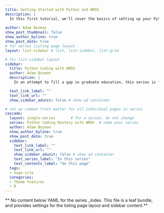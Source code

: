 ```yaml
---
title: Getting Started with Python and WRDS
description: |
  In this first tutorial, we'll cover the basics of setting up your Python environment and connecting to the WRDS platform. For this and all future tutorials, I strongly suggest using [Google Collab](https://colab.research.google.com/).
  
author: Adam Bozman
show_post_thumbnail: false
show_author_byline: true
show_post_date: true
# for series listing page layout
layout: list-sidebar # list, list-sidebar, list-grid

# for list-sidebar layout
sidebar: 
  title: Python Coding with WRDS
  author: Adam Bozman
  description: |
    In an attempt to fill a gap in graduate education, this series is focused on providing practical and innovative coding examples using Python in combination with the Wharton Research Data Services (WRDS) platform.

  text_link_label: ""
  text_link_url: ""
  show_sidebar_adunit: false # show ad container

# set up common front matter for all individual pages in series
cascade:
  layout: single-series       # for a series, do not change
  series: Python Coding Mastery with WRDS  # name your series
  author: Adam Bozman
  show_author_byline: true
  show_post_date: true
  sidebar:
    text_link_label: ""
    text_link_url: ""
    show_sidebar_adunit: false # show ad container
    text_series_label: "In this series" 
    text_contents_label: "On this page" 
  tags:
  - hugo-site
  categories:
  - Theme Features
  - R
---
```


** No content below YAML for the series _index. This file is a leaf bundle, and provides settings for the listing page layout and sidebar content.**
